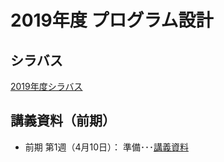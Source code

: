 # 2019年度 プログラム設計

## シラバス
[2019年度シラバス](https://github.com/nit-ibaraki-program-design/lecture/blob/master/src/SyllabusPDF.pdf)

## 講義資料（前期）
* 前期 第1週（4月10日）： 準備･･･[講義資料](https://github.com/nit-ibaraki-ouyou/lecture/raw/master/src/ouyou1-01.pdf)
